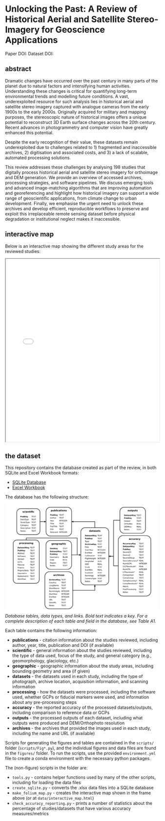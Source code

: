 # Unlocking the Past: A Review of Historical Aerial and Satellite Stereo-Imagery for Geoscience Applications

Paper DOI: 
Dataset DOI: 

## abstract

Dramatic changes have occurred over the past century in many parts of the planet due to natural factors and intensifying
human activities. Understanding these changes is critical for quantifying long-term environmental trends and modelling
future conditions. A vast, underexploited resource for such analysis lies in historical aerial and satellite stereo
imagery captured with analogue cameras from the early 1900s to the early 2000s. Originally acquired for military and
mapping purposes, the stereoscopic nature of historical images offers a unique potential to reconstruct 3D Earth surface
changes across the 20th century. Recent advances in photogrammetry and computer vision have greatly enhanced this
potential.

Despite the early recognition of their value, these datasets remain underexploited due to challenges related to 1)
fragmented and inaccessible archives, 2) digitisation and associated costs, and 3) a lack of scalable, automated 
processing solutions.

This review addresses these challenges by analysing 198 studies that digitally process historical aerial and satellite
stereo imagery for orthoimage and DEM generation. We provide an overview of accessed archives, processing strategies, 
and software pipelines. We discuss emerging tools and advanced image-matching algorithms that are improving automation
and georeferencing and highlight how historical imagery can support a wide range of geoscientific applications, from
climate change to urban development. Finally, we emphasise the urgent need to unlock these archives and develop
efficient, reproducible workflows to preserve and exploit this irreplaceable remote sensing dataset before physical
degradation or institutional neglect makes it inaccessible.

## interactive map

Below is an interactive map showing the different study areas for the reviewed studies:

<iframe src="data/interactive_map.html" height="600px" width="100%"></iframe>

## the dataset

This repository contains the database created as part of the review, in both SQLite and Excel Workbook formats:

- [SQLite Database](data/Historic_Air_Photos.db)
- [Excel Workbook](data/Review_Historic_Air_Photos.xlsx)

The database has the following structure:

![Database](figures/FigA4_DatabaseDiagram.png)
*Database tables, data types, and links. Bold text indicates a key. For a complete description of each table and
field in the database, see Table A1.*

Each table contains the following information:

- **publications** - citation information about the studies reviewed, including author, year, title, publication
  and DOI (if available)  
- **scientific** - general information about the studies reviewed, including the type of data used, focus of the study,
  and general category (e.g., geomorphology, glaciology, etc.)
- **geographic** - geographic information about the study areas, including bounding geometry and area (if given)
- **datasets** - the datasets used in each study, including the type of photograph, archive location,
  acquisition information, and scanning information
- **processing** - how the datasets were processed, including the software used, whether GCPs or
  fiducial markers were used, and information about any pre-processing steps
- **accuracy** - the reported accuracy of the processed datasets/outputs, including comparison to reference data or GCPs
- **outputs** - the processed outputs of each dataset, including what outputs were produced and DEM/Orthophoto resolution
- **archives** - the archives that provided the images used in each study, including the name and URL (if available)

Scripts for generating the figures and tables are contained in the `scripts/` folder (`scripts/Fig*.py`), and the individual 
figures and data files are found in the `figures/` folder. To run the scripts, use the provided `environment.yml` file 
to create a conda environment with the necessary python packages.

The (non-figure) scripts in the folder are:

- `tools.py` - contains helper functions used by many of the other scripts, including for loading the data files
- `create_sqlite.py` - converts the .xlsx data files into a SQLite database
- `make_folium_map.py` - creates the interactive map shown in the frame above (or at `data/interactive_map.html`)
- `check_accuracy_reporting.py` - prints a number of statistics about the percentage of studies/datasets that have
  various accuracy measures/metrics
